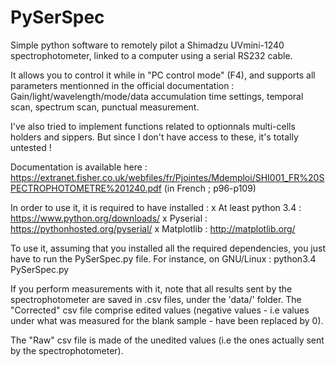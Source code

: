 # PySerSpec
Simple python software to remotely pilot a Shimadzu UVmini-1240 spectrophotometer, linked to a computer using a serial RS232 cable.

It allows you to control it while in "PC control mode" (F4), and supports all parameters mentionned in the official documentation :
Gain/light/wavelength/mode/data accumulation time settings, temporal scan, spectrum scan, punctual measurement.

I've also tried to implement functions related to optionnals multi-cells holders and sippers.
But since I don't have access to these, it's totally untested !

Documentation is available here :
https://extranet.fisher.co.uk/webfiles/fr/Pjointes/Mdemploi/SHI001_FR%20SPECTROPHOTOMETRE%201240.pdf (in French ; p96-p109)

In order to use it, it is required to have installed :
  x At least python 3.4 : https://www.python.org/downloads/
  x Pyserial : https://pythonhosted.org/pyserial/
  x Matplotlib : http://matplotlib.org/
  
  To use it, assuming that you installed all the required dependencies, you just have to run the PySerSpec.py file.
  For instance, on GNU/Linux : python3.4 PySerSpec.py
  
  If you perform measurements with it, note that all results sent by the spectrophotometer are saved in .csv files, under the 'data/' folder.
The "Corrected"  csv file comprise edited values (negative values - i.e values under what was measured for the blank sample - have been replaced by 0).

The "Raw" csv file is made of the unedited values (i.e the ones actually sent by the spectrophotometer).
